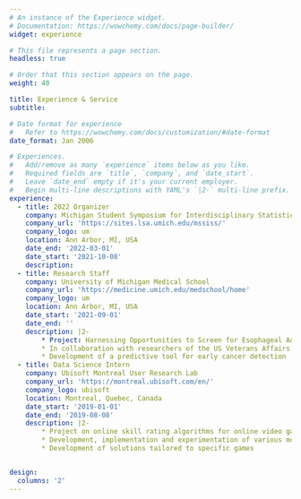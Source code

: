 ```yaml
---
# An instance of the Experience widget.
# Documentation: https://wowchemy.com/docs/page-builder/
widget: experience

# This file represents a page section.
headless: true

# Order that this section appears on the page.
weight: 40

title: Experience & Service
subtitle:

# Date format for experience
#   Refer to https://wowchemy.com/docs/customization/#date-format
date_format: Jan 2006

# Experiences.
#   Add/remove as many `experience` items below as you like.
#   Required fields are `title`, `company`, and `date_start`.
#   Leave `date_end` empty if it's your current employer.
#   Begin multi-line descriptions with YAML's `|2-` multi-line prefix.
experience:
  - title: 2022 Organizer
    company: Michigan Student Symposium for Interdisciplinary Statistical Sciences
    company_url: 'https://sites.lsa.umich.edu/mssiss/'
    company_logo: um
    location: Ann Arbor, MI, USA
    date_end: '2022-03-01'
    date_start: '2021-10-08'
    description: 
  - title: Research Staff
    company: University of Michigan Medical School
    company_url: 'https://medicine.umich.edu/medschool/home'
    company_logo: um
    location: Ann Arbor, MI, USA
    date_start: '2021-09-01'
    date_end: ''
    description: |2-
        * Project: Harnessing Opportunities to Screen for Esophageal Adenocarcinoma (HOSEA)
        * In collaboration with researchers of the US Veterans Affairs Ann Arbor Healthcare System (VAAAHS)
        * Development of a predictive tool for early cancer detection 
  - title: Data Science Intern
    company: Ubisoft Montreal User Research Lab
    company_url: 'https://montreal.ubisoft.com/en/'
    company_logo: ubisoft
    location: Montreal, Quebec, Canada
    date_start: '2019-01-01'
    date_end: '2019-08-08'
    description: |2-
        * Project on online skill rating algorithms for online video games
        * Development, implementation and experimentation of various models to include additional information in the currently used algorithm
        * Development of solutions tailored to specific games


design:
  columns: '2'
---
```

